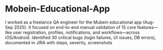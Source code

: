 # Mobein-Educational-App
 I worked as a freelance QA engineer for the Mubein educational app (Aug-Sep 2025). It focused on end-to-end manual validation of 15 core features—like user registration, profiles, notifications, and workflows—across iOS/Android. Identified 30 critical bugs (login failures, UI issues, DB errors), documented in JIRA with steps, severity, screenshots
